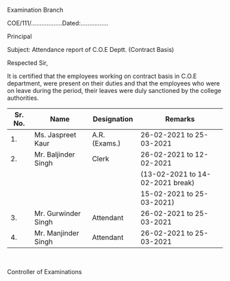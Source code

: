 Examination Branch

COE/111/..................Dated:................

Principal

Subject: Attendance report of C.O.E Deptt. (Contract Basis)

Respected Sir,

It is certified that the employees working on contract basis in C.O.E department, were present on their duties and that the employees who were on leave during the period, their leaves were duly sanctioned by the college authorities.


| Sr. No. | Name                | Designation   | Remarks                          |
|---------|---------------------|---------------|----------------------------------|
| 1.      | Ms. Jaspreet Kaur   | A.R. (Exams.) | 26-02-2021 to 25-03-2021         |
| 2.      | Mr. Baljinder Singh | Clerk         | 26-02-2021 to 12-02-2021         |
|         |                     |               | (13-02-2021 to 14-02-2021 break) |
|         |                     |               | 15-02-2021 to 25-03-2021)        |
| 3.      | Mr. Gurwinder Singh | Attendant     | 26-02-2021 to 25-03-2021         |
| 4.      | Mr. Manjinder Singh | Attendant     | 26-02-2021 to 25-03-2021         |


</BR>

Controller of Examinations
